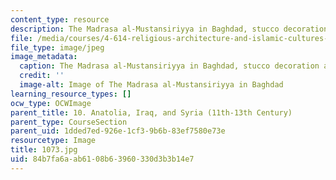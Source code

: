 ```yaml
---
content_type: resource
description: The Madrasa al-Mustansiriyya in Baghdad, stucco decoration above a door.
file: /media/courses/4-614-religious-architecture-and-islamic-cultures-fall-2002/84b7fa6aab6108b63960330d3b3b14e7_1073.jpg
file_type: image/jpeg
image_metadata:
  caption: The Madrasa al-Mustansiriyya in Baghdad, stucco decoration above a door.
  credit: ''
  image-alt: Image of The Madrasa al-Mustansiriyya in Baghdad
learning_resource_types: []
ocw_type: OCWImage
parent_title: 10. Anatolia, Iraq, and Syria (11th-13th Century)
parent_type: CourseSection
parent_uid: 1dded7ed-926e-1cf3-9b6b-83ef7580e73e
resourcetype: Image
title: 1073.jpg
uid: 84b7fa6a-ab61-08b6-3960-330d3b3b14e7
---
```

